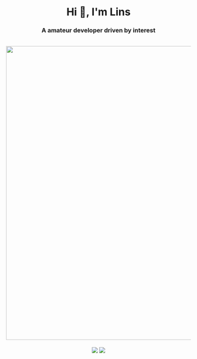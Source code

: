 <h1 align="center">Hi 👋, I'm Lins</h1>
<h3 align="center">A amateur developer driven by interest</h3>

<p align="center">
<br/>
<!-- https://github.com/Ashutosh00710/github-readme-activity-graph -->
<img width="800" src="https://github-readme-activity-graph.vercel.app/graph?username=CallmeLins&theme=github-compact&hide_border=true&area=true&custom_title=Contribution%20Graph" />
<br/>
  <br/>
<!-- https://github.com/anuraghazra/github-readme-stats -->
<img align="center" src="https://github-readme-stats.vercel.app/api/wakatime?username=CallmeLins&theme=transparent&hide_border=true&layout=compact&langs_count=22" />
<!-- https://github.com/anuraghazra/github-readme-stats -->
<img align="center" src="https://github-readme-stats.vercel.app/api/top-langs/?username=CallmeLins&theme=transparent&hide_border=true&layout=donut-vertical&langs_count=6" />
<br/>
</p> 

